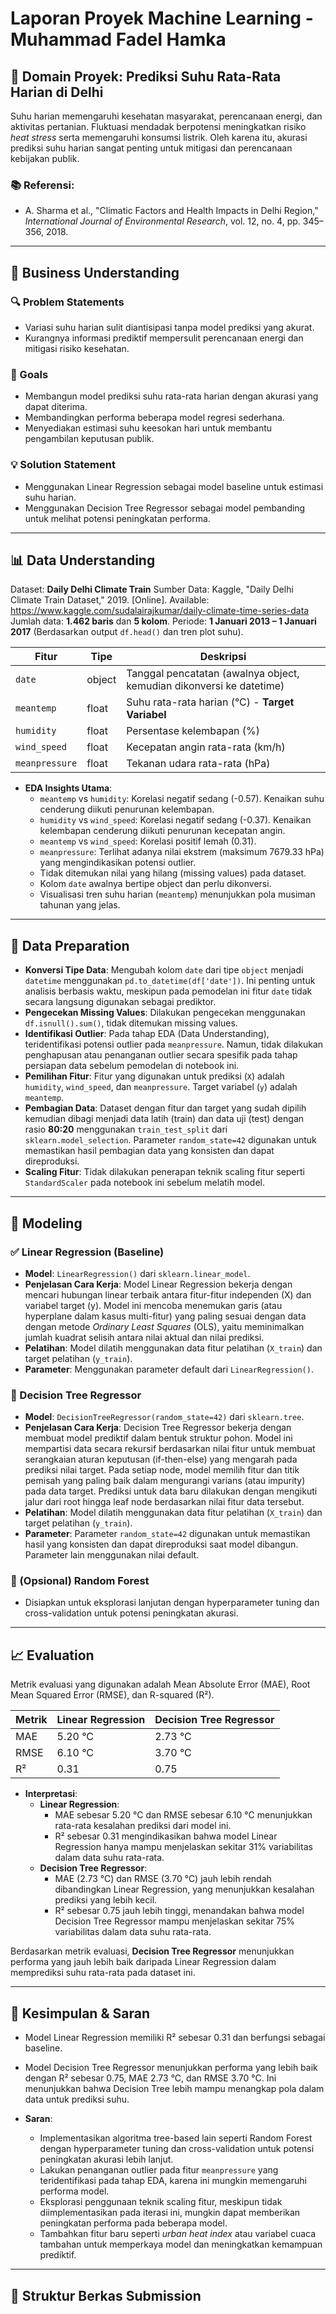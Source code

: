 # Laporan Proyek Machine Learning - Muhammad Fadel Hamka

## 📌 Domain Proyek: Prediksi Suhu Rata-Rata Harian di Delhi

Suhu harian memengaruhi kesehatan masyarakat, perencanaan energi, dan aktivitas pertanian. Fluktuasi mendadak berpotensi meningkatkan risiko *heat stress* serta memengaruhi konsumsi listrik. Oleh karena itu, akurasi prediksi suhu harian sangat penting untuk mitigasi dan perencanaan kebijakan publik.

### 📚 Referensi:
- A. Sharma et al., "Climatic Factors and Health Impacts in Delhi Region," *International Journal of Environmental Research*, vol. 12, no. 4, pp. 345–356, 2018.

---

## 🎯 Business Understanding

### 🔍 Problem Statements
- Variasi suhu harian sulit diantisipasi tanpa model prediksi yang akurat.
- Kurangnya informasi prediktif mempersulit perencanaan energi dan mitigasi risiko kesehatan.

### 🎯 Goals
- Membangun model prediksi suhu rata-rata harian dengan akurasi yang dapat diterima.
- Membandingkan performa beberapa model regresi sederhana.
- Menyediakan estimasi suhu keesokan hari untuk membantu pengambilan keputusan publik.

### 💡 Solution Statement
- Menggunakan Linear Regression sebagai model baseline untuk estimasi suhu harian.
- Menggunakan Decision Tree Regressor sebagai model pembanding untuk melihat potensi peningkatan performa.

---

## 📊 Data Understanding

Dataset: **Daily Delhi Climate Train**
Sumber Data: Kaggle, "Daily Delhi Climate Train Dataset," 2019. [Online]. Available: https://www.kaggle.com/sudalairajkumar/daily-climate-time-series-data
Jumlah data: **1.462 baris** dan **5 kolom**.
Periode: **1 Januari 2013 – 1 Januari 2017** (Berdasarkan output `df.head()` dan tren plot suhu).

| Fitur         | Tipe     | Deskripsi                            |
|---------------|----------|--------------------------------------|
| `date`        | object   | Tanggal pencatatan (awalnya object, kemudian dikonversi ke datetime) |
| `meantemp`    | float    | Suhu rata-rata harian (°C) - **Target Variabel** |
| `humidity`    | float    | Persentase kelembapan (%)            |
| `wind_speed`  | float    | Kecepatan angin rata-rata (km/h)     |
| `meanpressure`| float    | Tekanan udara rata-rata (hPa)        |

- **EDA Insights Utama**:
  - `meantemp` vs `humidity`: Korelasi negatif sedang (-0.57). Kenaikan suhu cenderung diikuti penurunan kelembapan.
  - `humidity` vs `wind_speed`: Korelasi negatif sedang (-0.37). Kenaikan kelembapan cenderung diikuti penurunan kecepatan angin.
  - `meantemp` vs `wind_speed`: Korelasi positif lemah (0.31).
  - `meanpressure`: Terlihat adanya nilai ekstrem (maksimum 7679.33 hPa) yang mengindikasikan potensi outlier.
  - Tidak ditemukan nilai yang hilang (missing values) pada dataset.
  - Kolom `date` awalnya bertipe object dan perlu dikonversi.
  - Visualisasi tren suhu harian (`meantemp`) menunjukkan pola musiman tahunan yang jelas.

---

## 🧹 Data Preparation

- **Konversi Tipe Data**: Mengubah kolom `date` dari tipe `object` menjadi `datetime` menggunakan `pd.to_datetime(df['date'])`. Ini penting untuk analisis berbasis waktu, meskipun pada pemodelan ini fitur `date` tidak secara langsung digunakan sebagai prediktor.
- **Pengecekan Missing Values**: Dilakukan pengecekan menggunakan `df.isnull().sum()`, tidak ditemukan missing values.
- **Identifikasi Outlier**: Pada tahap EDA (Data Understanding), teridentifikasi potensi outlier pada `meanpressure`. Namun, tidak dilakukan penghapusan atau penanganan outlier secara spesifik pada tahap persiapan data sebelum pemodelan di notebook ini.
- **Pemilihan Fitur**: Fitur yang digunakan untuk prediksi (`X`) adalah `humidity`, `wind_speed`, dan `meanpressure`. Target variabel (`y`) adalah `meantemp`.
- **Pembagian Data**: Dataset dengan fitur dan target yang sudah dipilih kemudian dibagi menjadi data latih (train) dan data uji (test) dengan rasio **80:20** menggunakan `train_test_split` dari `sklearn.model_selection`. Parameter `random_state=42` digunakan untuk memastikan hasil pembagian data yang konsisten dan dapat direproduksi.
- **Scaling Fitur**: Tidak dilakukan penerapan teknik scaling fitur seperti `StandardScaler` pada notebook ini sebelum melatih model.

---

## 🔧 Modeling

### ✅ Linear Regression (Baseline)
- **Model**: `LinearRegression()` dari `sklearn.linear_model`.
- **Penjelasan Cara Kerja**: Model Linear Regression bekerja dengan mencari hubungan linear terbaik antara fitur-fitur independen (X) dan variabel target (y). Model ini mencoba menemukan garis (atau hyperplane dalam kasus multi-fitur) yang paling sesuai dengan data dengan metode *Ordinary Least Squares* (OLS), yaitu meminimalkan jumlah kuadrat selisih antara nilai aktual dan nilai prediksi.
- **Pelatihan**: Model dilatih menggunakan data fitur pelatihan (`X_train`) dan target pelatihan (`y_train`).
- **Parameter**: Menggunakan parameter default dari `LinearRegression()`.

### 🌲 Decision Tree Regressor
- **Model**: `DecisionTreeRegressor(random_state=42)` dari `sklearn.tree`.
- **Penjelasan Cara Kerja**: Decision Tree Regressor bekerja dengan membuat model prediktif dalam bentuk struktur pohon. Model ini mempartisi data secara rekursif berdasarkan nilai fitur untuk membuat serangkaian aturan keputusan (if-then-else) yang mengarah pada prediksi nilai target. Pada setiap node, model memilih fitur dan titik pemisah yang paling baik dalam mengurangi varians (atau impurity) pada data target. Prediksi untuk data baru dilakukan dengan mengikuti jalur dari root hingga leaf node berdasarkan nilai fitur data tersebut.
- **Pelatihan**: Model dilatih menggunakan data fitur pelatihan (`X_train`) dan target pelatihan (`y_train`).
- **Parameter**: Parameter `random_state=42` digunakan untuk memastikan hasil yang konsisten dan dapat direproduksi saat model dibangun. Parameter lain menggunakan nilai default.

### 🚀 (Opsional) Random Forest
- Disiapkan untuk eksplorasi lanjutan dengan hyperparameter tuning dan cross-validation untuk potensi peningkatan akurasi.

---

## 📈 Evaluation

Metrik evaluasi yang digunakan adalah Mean Absolute Error (MAE), Root Mean Squared Error (RMSE), dan R-squared (R²).

| Metrik        | Linear Regression | Decision Tree Regressor |
|---------------|-------------------|-------------------------|
| MAE           | 5.20 °C           | 2.73 °C                 |
| RMSE          | 6.10 °C           | 3.70 °C                 |
| R²            | 0.31              | 0.75                    |


- **Interpretasi**:
  - **Linear Regression**:
    - MAE sebesar 5.20 °C dan RMSE sebesar 6.10 °C menunjukkan rata-rata kesalahan prediksi dari model ini.
    - R² sebesar 0.31 mengindikasikan bahwa model Linear Regression hanya mampu menjelaskan sekitar 31% variabilitas dalam data suhu rata-rata.
  - **Decision Tree Regressor**:
    - MAE (2.73 °C) dan RMSE (3.70 °C) jauh lebih rendah dibandingkan Linear Regression, yang menunjukkan kesalahan prediksi yang lebih kecil.
    - R² sebesar 0.75 jauh lebih tinggi, menandakan bahwa model Decision Tree Regressor mampu menjelaskan sekitar 75% variabilitas dalam data suhu rata-rata.

Berdasarkan metrik evaluasi, **Decision Tree Regressor** menunjukkan performa yang jauh lebih baik daripada Linear Regression dalam memprediksi suhu rata-rata pada dataset ini.

---

## 🧾 Kesimpulan & Saran

- Model Linear Regression memiliki R² sebesar 0.31 dan berfungsi sebagai baseline.
- Model Decision Tree Regressor menunjukkan performa yang lebih baik dengan R² sebesar 0.75, MAE 2.73 °C, dan RMSE 3.70 °C. Ini menunjukkan bahwa Decision Tree lebih mampu menangkap pola dalam data untuk prediksi suhu.

- **Saran**:
  - Implementasikan algoritma tree-based lain seperti Random Forest dengan hyperparameter tuning dan cross-validation untuk potensi peningkatan akurasi lebih lanjut.
  - Lakukan penanganan outlier pada fitur `meanpressure` yang teridentifikasi pada tahap EDA, karena ini mungkin memengaruhi performa model.
  - Eksplorasi penggunaan teknik scaling fitur, meskipun tidak diimplementasikan pada iterasi ini, mungkin dapat memberikan peningkatan performa pada beberapa model.
  - Tambahkan fitur baru seperti *urban heat index* atau variabel cuaca tambahan untuk memperkaya model dan meningkatkan kemampuan prediktif.

---

## 📁 Struktur Berkas Submission